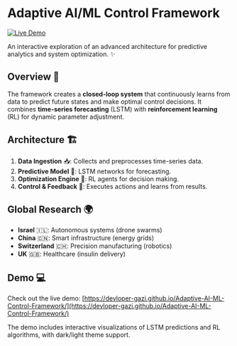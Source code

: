 # Adaptive AI/ML Control Framework

[![Live Demo](https://img.shields.io/badge/Live-Demo-brightgreen)](https://devloper-gazi.github.io/Adaptive-AI-ML-Control-Framework/)

An interactive exploration of an advanced architecture for predictive analytics and system optimization. ✨

## Overview 🚀

The framework creates a **closed-loop system** that continuously learns from data to predict future states and make optimal control decisions. It combines **time-series forecasting** (LSTM) with **reinforcement learning** (RL) for dynamic parameter adjustment.

## Architecture 🏗️

1. **Data Ingestion** 📥: Collects and preprocesses time-series data.
2. **Predictive Model** 🔮: LSTM networks for forecasting.
3. **Optimization Engine** 🤖: RL agents for decision making.
4. **Control & Feedback** 🔁: Executes actions and learns from results.

## Global Research 🌍

- **Israel** 🇮🇱: Autonomous systems (drone swarms)
- **China** 🇨🇳: Smart infrastructure (energy grids)
- **Switzerland** 🇨🇭: Precision manufacturing (robotics)
- **UK** 🇬🇧: Healthcare (insulin delivery)

## Demo 💻

Check out the live demo: [https://devloper-gazi.github.io/Adaptive-AI-ML-Control-Framework/](https://devloper-gazi.github.io/Adaptive-AI-ML-Control-Framework/)

The demo includes interactive visualizations of LSTM predictions and RL algorithms, with dark/light theme support.
